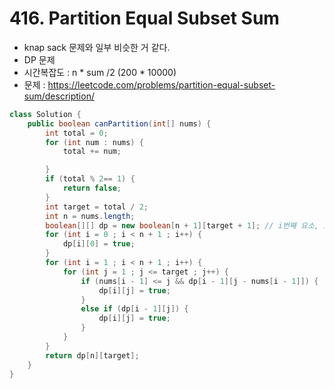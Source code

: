 # 416. Partition Equal Subset Sum
* knap sack 문제와 일부 비슷한 거 같다.
* DP 문제
* 시간복잡도 : n * sum /2 (200 * 10000)
* 문제 : https://leetcode.com/problems/partition-equal-subset-sum/description/

```java
class Solution {
    public boolean canPartition(int[] nums) {
        int total = 0;
        for (int num : nums) {
            total += num;

        }
        if (total % 2== 1) {
            return false;
        }
        int target = total / 2;
        int n = nums.length;
        boolean[][] dp = new boolean[n + 1][target + 1]; // i번째 요소, i번째 요소까지의 부분집합의 합 
        for (int i = 0 ; i < n + 1 ; i++) {
            dp[i][0] = true;
        }
        for (int i = 1 ; i < n + 1 ; i++) {
            for (int j = 1 ; j <= target ; j++) {
                if (nums[i - 1] <= j && dp[i - 1][j - nums[i - 1]]) {
                    dp[i][j] = true;
                }
                else if (dp[i - 1][j]) {
                    dp[i][j] = true;
                }
            }
        }
        return dp[n][target];
    }
}
```
